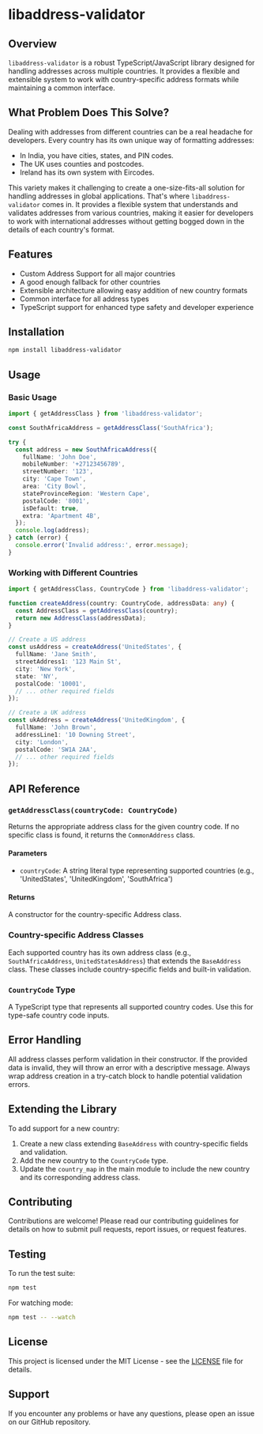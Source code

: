 # libaddress-validator

## Overview

`libaddress-validator` is a robust TypeScript/JavaScript library designed for handling addresses across multiple countries. It provides a flexible and extensible system to work with country-specific address formats while maintaining a common interface.

## What Problem Does This Solve?

Dealing with addresses from different countries can be a real headache for developers. Every country has its own unique way of formatting addresses:

- In India, you have cities, states, and PIN codes.
- The UK uses counties and postcodes.
- Ireland has its own system with Eircodes.

This variety makes it challenging to create a one-size-fits-all solution for handling addresses in global applications. That's where `libaddress-validator` comes in. It provides a flexible system that understands and validates addresses from various countries, making it easier for developers to work with international addresses without getting bogged down in the details of each country's format.

## Features

- Custom Address Support for all major countries
- A good enough fallback for other countries
- Extensible architecture allowing easy addition of new country formats
- Common interface for all address types
- TypeScript support for enhanced type safety and developer experience

## Installation

```bash
npm install libaddress-validator
```

## Usage

### Basic Usage

```typescript
import { getAddressClass } from 'libaddress-validator';

const SouthAfricaAddress = getAddressClass('SouthAfrica');

try {
  const address = new SouthAfricaAddress({
    fullName: 'John Doe',
    mobileNumber: '+27123456789',
    streetNumber: '123',
    city: 'Cape Town',
    area: 'City Bowl',
    stateProvinceRegion: 'Western Cape',
    postalCode: '8001',
    isDefault: true,
    extra: 'Apartment 4B',
  });
  console.log(address);
} catch (error) {
  console.error('Invalid address:', error.message);
}
```

### Working with Different Countries

```typescript
import { getAddressClass, CountryCode } from 'libaddress-validator';

function createAddress(country: CountryCode, addressData: any) {
  const AddressClass = getAddressClass(country);
  return new AddressClass(addressData);
}

// Create a US address
const usAddress = createAddress('UnitedStates', {
  fullName: 'Jane Smith',
  streetAddress1: '123 Main St',
  city: 'New York',
  state: 'NY',
  postalCode: '10001',
  // ... other required fields
});

// Create a UK address
const ukAddress = createAddress('UnitedKingdom', {
  fullName: 'John Brown',
  addressLine1: '10 Downing Street',
  city: 'London',
  postalCode: 'SW1A 2AA',
  // ... other required fields
});
```

## API Reference

### `getAddressClass(countryCode: CountryCode)`

Returns the appropriate address class for the given country code. If no specific class is found, it returns the `CommonAddress` class.

#### Parameters

- `countryCode`: A string literal type representing supported countries (e.g., 'UnitedStates', 'UnitedKingdom', 'SouthAfrica')

#### Returns

A constructor for the country-specific Address class.

### Country-specific Address Classes

Each supported country has its own address class (e.g., `SouthAfricaAddress`, `UnitedStatesAddress`) that extends the `BaseAddress` class. These classes include country-specific fields and built-in validation.

### `CountryCode` Type

A TypeScript type that represents all supported country codes. Use this for type-safe country code inputs.

## Error Handling

All address classes perform validation in their constructor. If the provided data is invalid, they will throw an error with a descriptive message. Always wrap address creation in a try-catch block to handle potential validation errors.

## Extending the Library

To add support for a new country:

1. Create a new class extending `BaseAddress` with country-specific fields and validation.
2. Add the new country to the `CountryCode` type.
3. Update the `country_map` in the main module to include the new country and its corresponding address class.

## Contributing

Contributions are welcome! Please read our contributing guidelines for details on how to submit pull requests, report issues, or request features.

## Testing

To run the test suite:

```bash
npm test
```

For watching mode:

```bash
npm test -- --watch
```

## License

This project is licensed under the MIT License - see the [LICENSE](LICENSE) file for details.

## Support

If you encounter any problems or have any questions, please open an issue on our GitHub repository.
